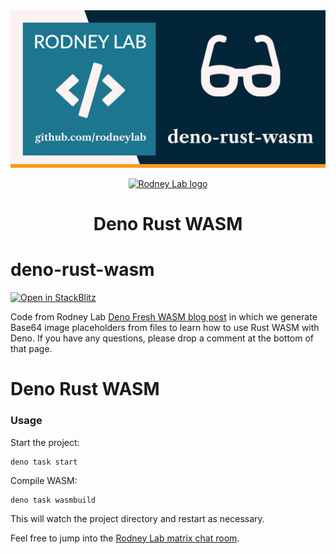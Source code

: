 <img src="../../images/rodneylab-github-deno-rust-wasm.png" alt="Rodney Lab deno-rust-wasm Github banner">

<p align="center">
  <a aria-label="Open Rodney Lab site" href="https://rodneylab.com" rel="nofollow noopener noreferrer">
    <img alt="Rodney Lab logo" src="https://rodneylab.com/assets/icon.png" width="60" />
  </a>
</p>
<h1 align="center">
  Deno Rust WASM
</h1>

# deno-rust-wasm

[![Open in StackBlitz](https://developer.stackblitz.com/img/open_in_stackblitz.svg)](https://stackblitz.com/github/rodneylab/deno/demos/deno-rust-wasm)

Code from Rodney Lab
<a aria-label="Open Rodney Lab blog post on trying out Deno fresh" href="https://rodneylab.com/deno-fresh-wasm/">Deno
Fresh WASM blog post</a> in which we generate Base64 image placeholders from
files to learn how to use Rust WASM with Deno. If you have any questions, please
drop a comment at the bottom of that page.

# Deno Rust WASM

### Usage

Start the project:

```shell
deno task start
```

Compile WASM:

```shell
deno task wasmbuild
```

This will watch the project directory and restart as necessary.

Feel free to jump into the
[Rodney Lab matrix chat room](https://matrix.to/#/%23rodney:matrix.org).
